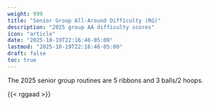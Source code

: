 ```yaml
---
weight: 999
title: "Senior Group All-Around Difficulty (RG)"
description: "2025 group AA difficulty scores"
icon: "article"
date: "2025-10-19T22:16:46-05:00"
lastmod: "2025-10-19T22:16:46-05:00"
draft: false
toc: true
---
```


The 2025 senior group routines are 5 ribbons and 3 balls/2 hoops.

{{< rggaad >}}